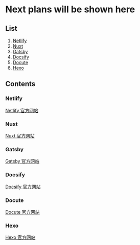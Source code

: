 # Next plans will be shown here

## List

1. [Netlify](#netlify)
2. [Nuxt](#nuxt)
3. [Gatsby](#gatsby)
4. [Docsify](#docsify)
5. [Docute](#docute)
6. [Hexo](#hexo)

## Contents

<a name="netlify" id="netlify">

### Netlify

[Netlify 官方网站](https://www.netlify.com/)

<a name="nuxt" id="nuxt">

### Nuxt

[Nuxt 官方网站](https://nuxtjs.org/)

<a name="gatsby" id="gatsby">

### Gatsby

[Gatsby 官方网站](https://www.gatsbyjs.org/)

<a name="docsify" id="docsify">

### Docsify

[Docsify 官方网站](https://docsify.js.org/#/)

<a name="docute" id="docute">

### Docute

[Docute 官方网站](https://docute.org/)

<a name="hexo" id="hexo">

### Hexo

[Hexo 官方网站](https://hexo.io/)
